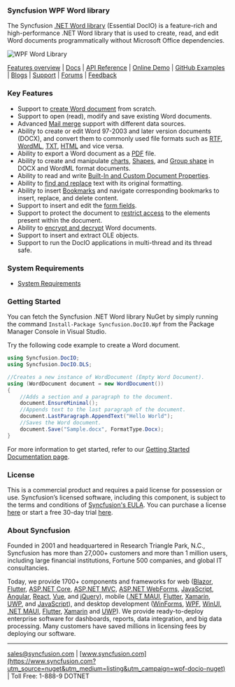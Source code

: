 ### Syncfusion WPF Word library
The Syncfusion [.NET Word library](https://www.syncfusion.com/word-framework/net/word-library?utm_source=nuget&utm_medium=listing&utm_campaign=wpf-docio-nuget) (Essential DocIO) is a feature-rich and high-performance .NET Word library that is used to create, read, and edit Word documents programmatically without Microsoft Office dependencies.

![WPF Word Library](https://cdn.syncfusion.com/nuget-readme/fileformats/net-word-library.png)

[Features overview](https://www.syncfusion.com/word-framework/net/word-library?utm_source=nuget&utm_medium=listing&utm_campaign=wpf-docio-nuget) | [Docs](https://help.syncfusion.com/file-formats/docio/overview?utm_source=nuget&utm_medium=listing&utm_campaign=wpf-docio-nuget) | [API Reference](https://help.syncfusion.com/cr/file-formats/Syncfusion.DocIO.html?utm_source=nuget&utm_medium=listing&utm_campaign=wpf-docio-nuget) | [Online Demo](https://ej2.syncfusion.com/aspnetmvc/DocIO/UpdateFields?utm_source=nuget&utm_medium=listing&utm_campaign=wpf-docio-nuget#/material) | [GitHub Examples](https://github.com/SyncfusionExamples/DocIO-Examples?utm_source=nuget&utm_medium=listing&utm_campaign=wpf-docio-nuget) | [Blogs](https://www.syncfusion.com/blogs/?utm_source=nuget&utm_medium=listing&utm_campaign=wpf-docio-nuget&s=docio) | [Support](https://support.syncfusion.com/create?utm_source=nuget&utm_medium=listing&utm_campaign=wpf-docio-nuget) | [Forums](https://www.syncfusion.com/forums?utm_source=nuget&utm_medium=listing&utm_campaign=wpf-docio-nuget) | [Feedback](https://www.syncfusion.com/feedback/wpf?utm_source=nuget&utm_medium=listing&utm_campaign=wpf-docio-nuget)

### Key Features
* Support to [create Word document](https://help.syncfusion.com/file-formats/docio/getting-started?utm_source=nuget&utm_medium=listing&utm_campaign=wpf-docio-nuget) from scratch.
* Support to open (read), modify and save existing Word documents.
* Advanced [Mail merge](https://help.syncfusion.com/file-formats/docio/working-with-mailmerge?utm_source=nuget&utm_medium=listing&utm_campaign=wpf-docio-nuget) support with different data sources.
* Ability to create or edit Word 97-2003 and later version documents (DOCX), and convert them to commonly used file formats such as [RTF](https://help.syncfusion.com/file-formats/docio/rtf?utm_source=nuget&utm_medium=listing&utm_campaign=wpf-docio-nuget), [WordML](https://help.syncfusion.com/file-formats/docio/word-file-formats?utm_source=nuget&utm_medium=listing&utm_campaign=wpf-docio-nuget#word-processing-xml-xml), [TXT](https://help.syncfusion.com/file-formats/docio/text?utm_source=nuget&utm_medium=listing&utm_campaign=wpf-docio-nuget), [HTML](https://help.syncfusion.com/file-formats/docio/html?utm_source=nuget&utm_medium=listing&utm_campaign=wpf-docio-nuget) and vice versa.
* Ability to export a Word document as a [PDF](https://help.syncfusion.com/file-formats/docio/word-to-pdf?utm_source=nuget&utm_medium=listing&utm_campaign=wpf-docio-nuget) file.
* Ability to create and manipulate [charts](https://help.syncfusion.com/file-formats/docio/working-with-charts?utm_source=nuget&utm_medium=listing&utm_campaign=wpf-docio-nuget), [Shapes](https://help.syncfusion.com/file-formats/docio/working-with-shapes?utm_source=nuget&utm_medium=listing&utm_campaign=wpf-docio-nuget), and [Group shape](https://help.syncfusion.com/file-formats/docio/working-with-shapes?utm_source=nuget&utm_medium=listing&utm_campaign=wpf-docio-nuget#grouping-shapes) in DOCX and WordML format documents.
* Ability to read and write [Built-In and Custom Document Properties](https://help.syncfusion.com/file-formats/docio/working-with-word-document?utm_source=nuget&utm_medium=listing&utm_campaign=wpf-docio-nuget#working-with-word-document-properties).
* Ability to [find and replace](https://help.syncfusion.com/file-formats/docio/working-with-find-and-replace?utm_source=nuget&utm_medium=listing&utm_campaign=wpf-docio-nuget) text with its original formatting.
* Ability to insert [Bookmarks](https://help.syncfusion.com/file-formats/docio/working-with-bookmarks?utm_source=nuget&utm_medium=listing&utm_campaign=wpf-docio-nuget) and navigate corresponding bookmarks to insert, replace, and delete content.
* Support to insert and edit the [form fields](https://help.syncfusion.com/file-formats/docio/working-with-form-fields?utm_source=nuget&utm_medium=listing&utm_campaign=wpf-docio-nuget).
* Support to protect the document to [restrict access](https://help.syncfusion.com/file-formats/docio/working-with-security?utm_source=nuget&utm_medium=listing&utm_campaign=wpf-docio-nuget#protecting-word-document-from-editing) to the elements present within the document.
* Ability to [encrypt and decrypt](https://help.syncfusion.com/file-formats/docio/working-with-security?utm_source=nuget&utm_medium=listing&utm_campaign=wpf-docio-nuget) Word documents.
* Support to insert and extract OLE objects.
* Support to run the DocIO applications in multi-thread and its thread safe.

### System Requirements
* [System Requirements](https://help.syncfusion.com/file-formats/installation-and-upgrade/system-requirements?utm_source=nuget&utm_medium=listing&utm_campaign=wpf-docio-nuget)

### Getting Started
You can fetch the Syncfusion .NET Word library NuGet by simply running the command `Install-Package Syncfusion.DocIO.Wpf` from the Package Manager Console in Visual Studio.

Try the following code example to create a Word document.

```csharp
using Syncfusion.DocIO;
using Syncfusion.DocIO.DLS;

//Creates a new instance of WordDocument (Empty Word Document).
using (WordDocument document = new WordDocument())
{
    //Adds a section and a paragraph to the document.
    document.EnsureMinimal();
    //Appends text to the last paragraph of the document.
    document.LastParagraph.AppendText("Hello World");
    //Saves the Word document.
    document.Save("Sample.docx", FormatType.Docx);
}
```

For more information to get started, refer to our [Getting Started Documentation page](https://help.syncfusion.com/file-formats/docio/getting-started?utm_source=nuget&utm_medium=listing&utm_campaign=wpf-docio-nuget).

### License
This is a commercial product and requires a paid license for possession or use. Syncfusion’s licensed software, including this component, is subject to the terms and conditions of [Syncfusion's EULA](https://www.syncfusion.com/eula/es/?utm_source=nuget&utm_medium=listing&utm_campaign=wpf-docio-nuget). You can purchase a license [here]( https://www.syncfusion.com/sales/products?utm_source=nuget&utm_medium=listing&utm_campaign=wpf-docio-nuget) or start a free 30-day trial [here](https://www.syncfusion.com/account/manage-trials/start-trials?utm_source=nuget&utm_medium=listing&utm_campaign=wpf-docio-nuget).

### About Syncfusion
Founded in 2001 and headquartered in Research Triangle Park, N.C., Syncfusion has more than 27,000+ customers and more than 1 million users, including large financial institutions, Fortune 500 companies, and global IT consultancies.

Today, we provide 1700+ components and frameworks for web ([Blazor](https://www.syncfusion.com/blazor-components?utm_source=nuget&utm_medium=listing&utm_campaign=wpf-docio-nuget), [Flutter](https://www.syncfusion.com/flutter-widgets?utm_source=nuget&utm_medium=listing&utm_campaign=wpf-docio-nuget), [ASP.NET Core](https://www.syncfusion.com/aspnet-core-ui-controls?utm_source=nuget&utm_medium=listing&utm_campaign=wpf-docio-nuget), [ASP.NET MVC](https://www.syncfusion.com/aspnet-mvc-ui-controls?utm_source=nuget&utm_medium=listing&utm_campaign=wpf-docio-nuget), [ASP.NET WebForms](https://www.syncfusion.com/jquery/aspnet-webforms-ui-controls?utm_source=nuget&utm_medium=listing&utm_campaign=wpf-docio-nuget), [JavaScript](https://www.syncfusion.com/javascript-ui-controls?utm_source=nuget&utm_medium=listing&utm_campaign=wpf-docio-nuget), [Angular](https://www.syncfusion.com/angular-ui-components?utm_source=nuget&utm_medium=listing&utm_campaign=wpf-docio-nuget), [React](https://www.syncfusion.com/react-ui-components?utm_source=nuget&utm_medium=listing&utm_campaign=wpf-docio-nuget), [Vue](https://www.syncfusion.com/vue-ui-components?utm_source=nuget&utm_medium=listing&utm_campaign=wpf-docio-nuget), and [jQuery](https://www.syncfusion.com/jquery-ui-widgets?utm_source=nuget&utm_medium=listing&utm_campaign=wpf-docio-nuget)), mobile ([.NET MAUI](https://www.syncfusion.com/maui-controls?utm_source=nuget&utm_medium=listing&utm_campaign=wpf-docio-nuget), [Flutter](https://www.syncfusion.com/flutter-widgets?utm_source=nuget&utm_medium=listing&utm_campaign=wpf-docio-nuget), [Xamarin](https://www.syncfusion.com/xamarin-ui-controls?utm_source=nuget&utm_medium=listing&utm_campaign=wpf-docio-nuget), [UWP](https://www.syncfusion.com/uwp-ui-controls?utm_source=nuget&utm_medium=listing&utm_campaign=wpf-docio-nuget), and [JavaScript](https://www.syncfusion.com/javascript-ui-controls?utm_source=nuget&utm_medium=listing&utm_campaign=wpf-docio-nuget)), and desktop development ([WinForms](https://www.syncfusion.com/winforms-ui-controls?utm_source=nuget&utm_medium=listing&utm_campaign=wpf-docio-nuget), [WPF](https://www.syncfusion.com/wpf-ui-controls?utm_source=nuget&utm_medium=listing&utm_campaign=wpf-docio-nuget), [WinUI](https://www.syncfusion.com/winui-controls?utm_source=nuget&utm_medium=listing&utm_campaign=wpf-docio-nuget), [.NET MAUI](https://www.syncfusion.com/maui-controls?utm_source=nuget&utm_medium=listing&utm_campaign=wpf-docio-nuget), [Flutter](https://www.syncfusion.com/flutter-widgets?utm_source=nuget&utm_medium=listing&utm_campaign=wpf-docio-nuget), [Xamarin](https://www.syncfusion.com/xamarin-ui-controls?utm_source=nuget&utm_medium=listing&utm_campaign=wpf-docio-nuget) and [UWP](https://www.syncfusion.com/uwp-ui-controls?utm_source=nuget&utm_medium=listing&utm_campaign=wpf-docio-nuget)). We provide ready-to-deploy enterprise software for dashboards, reports, data integration, and big data processing. Many customers have saved millions in licensing fees by deploying our software.

___

[sales@syncfusion.com](mailto:sales@syncfusion.com?Subject=Syncfusion%20WPF%20DocIO%20-%20NuGet) | [www.syncfusion.com](https://www.syncfusion.com?utm_source=nuget&utm_medium=listing&utm_campaign=wpf-docio-nuget) | Toll Free: 1-888-9 DOTNET